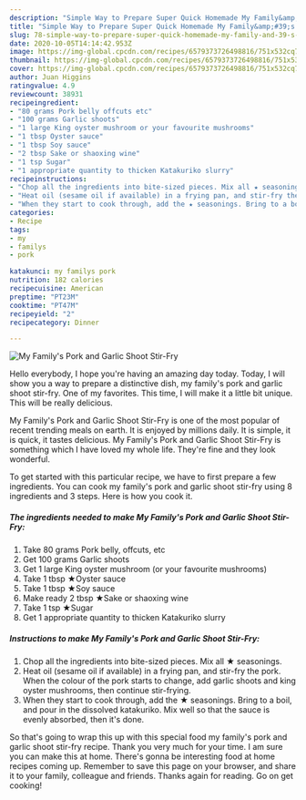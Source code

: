 ```yaml
---
description: "Simple Way to Prepare Super Quick Homemade My Family&amp;#39;s Pork and Garlic Shoot Stir-Fry"
title: "Simple Way to Prepare Super Quick Homemade My Family&amp;#39;s Pork and Garlic Shoot Stir-Fry"
slug: 78-simple-way-to-prepare-super-quick-homemade-my-family-and-39-s-pork-and-garlic-shoot-stir-fry
date: 2020-10-05T14:14:42.953Z
image: https://img-global.cpcdn.com/recipes/6579373726498816/751x532cq70/my-familys-pork-and-garlic-shoot-stir-fry-recipe-main-photo.jpg
thumbnail: https://img-global.cpcdn.com/recipes/6579373726498816/751x532cq70/my-familys-pork-and-garlic-shoot-stir-fry-recipe-main-photo.jpg
cover: https://img-global.cpcdn.com/recipes/6579373726498816/751x532cq70/my-familys-pork-and-garlic-shoot-stir-fry-recipe-main-photo.jpg
author: Juan Higgins
ratingvalue: 4.9
reviewcount: 38931
recipeingredient:
- "80 grams Pork belly offcuts etc"
- "100 grams Garlic shoots"
- "1 large King oyster mushroom or your favourite mushrooms"
- "1 tbsp Oyster sauce"
- "1 tbsp Soy sauce"
- "2 tbsp Sake or shaoxing wine"
- "1 tsp Sugar"
- "1 appropriate quantity to thicken Katakuriko slurry"
recipeinstructions:
- "Chop all the ingredients into bite-sized pieces. Mix all ★ seasonings."
- "Heat oil (sesame oil if available) in a frying pan, and stir-fry the pork. When the colour of the pork starts to change, add garlic shoots and king oyster mushrooms, then continue stir-frying."
- "When they start to cook through, add the ★ seasonings. Bring to a boil, and pour in the dissolved katakuriko. Mix well so that the sauce is evenly absorbed, then it&#39;s done."
categories:
- Recipe
tags:
- my
- familys
- pork

katakunci: my familys pork 
nutrition: 182 calories
recipecuisine: American
preptime: "PT23M"
cooktime: "PT47M"
recipeyield: "2"
recipecategory: Dinner

---
```



![My Family&#39;s Pork and Garlic Shoot Stir-Fry](https://img-global.cpcdn.com/recipes/6579373726498816/751x532cq70/my-familys-pork-and-garlic-shoot-stir-fry-recipe-main-photo.jpg)

Hello everybody, I hope you're having an amazing day today. Today, I will show you a way to prepare a distinctive dish, my family&#39;s pork and garlic shoot stir-fry. One of my favorites. This time, I will make it a little bit unique. This will be really delicious.



My Family&#39;s Pork and Garlic Shoot Stir-Fry is one of the most popular of recent trending meals on earth. It is enjoyed by millions daily. It is simple, it is quick, it tastes delicious. My Family&#39;s Pork and Garlic Shoot Stir-Fry is something which I have loved my whole life. They're fine and they look wonderful.


To get started with this particular recipe, we have to first prepare a few ingredients. You can cook my family&#39;s pork and garlic shoot stir-fry using 8 ingredients and 3 steps. Here is how you cook it.

<!--inarticleads1-->

##### The ingredients needed to make My Family&#39;s Pork and Garlic Shoot Stir-Fry:

1. Take 80 grams Pork belly, offcuts, etc
1. Get 100 grams Garlic shoots
1. Get 1 large King oyster mushroom (or your favourite mushrooms)
1. Take 1 tbsp ★Oyster sauce
1. Take 1 tbsp ★Soy sauce
1. Make ready 2 tbsp ★Sake or shaoxing wine
1. Take 1 tsp ★Sugar
1. Get 1 appropriate quantity to thicken Katakuriko slurry




<!--inarticleads2-->

##### Instructions to make My Family&#39;s Pork and Garlic Shoot Stir-Fry:

1. Chop all the ingredients into bite-sized pieces. Mix all ★ seasonings.
1. Heat oil (sesame oil if available) in a frying pan, and stir-fry the pork. When the colour of the pork starts to change, add garlic shoots and king oyster mushrooms, then continue stir-frying.
1. When they start to cook through, add the ★ seasonings. Bring to a boil, and pour in the dissolved katakuriko. Mix well so that the sauce is evenly absorbed, then it&#39;s done.




So that's going to wrap this up with this special food my family&#39;s pork and garlic shoot stir-fry recipe. Thank you very much for your time. I am sure you can make this at home. There's gonna be interesting food at home recipes coming up. Remember to save this page on your browser, and share it to your family, colleague and friends. Thanks again for reading. Go on get cooking!
